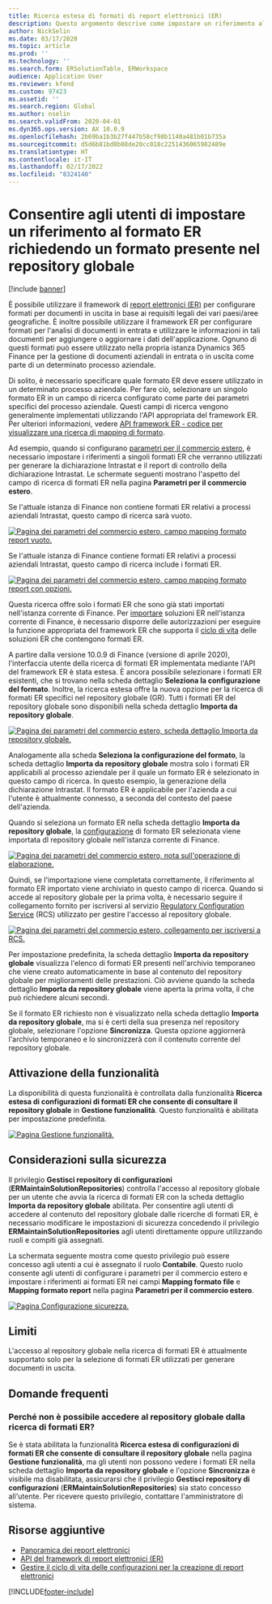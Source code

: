 ```yaml
---
title: Ricerca estesa di formati di report elettronici (ER)
description: Questo argomento descrive come impostare un riferimento al formato ER nella ricerca di formati ER quando il formato richiesto si trova nel repository globale.
author: NickSelin
ms.date: 03/17/2020
ms.topic: article
ms.prod: ''
ms.technology: ''
ms.search.form: ERSolutionTable, ERWorkspace
audience: Application User
ms.reviewer: kfend
ms.custom: 97423
ms.assetid: ''
ms.search.region: Global
ms.author: nselin
ms.search.validFrom: 2020-04-01
ms.dyn365.ops.version: AX 10.0.9
ms.openlocfilehash: 2b69ba1b3b27f447b58cf98b1140a481b01b735a
ms.sourcegitcommit: d5d6b81bd8b08de20cc018c2251436065982489e
ms.translationtype: HT
ms.contentlocale: it-IT
ms.lasthandoff: 02/17/2022
ms.locfileid: "8324140"
---
```

# <a name="allow-users-to-set-up-an-er-format-reference-inquiring-a-format-from-the-global-repository"></a>Consentire agli utenti di impostare un riferimento al formato ER richiedendo un formato presente nel repository globale

[!include [banner](../includes/banner.md)]

È possibile utilizzare il framework di [report elettronici (ER)](general-electronic-reporting.md) per configurare formati per documenti in uscita in base ai requisiti legali dei vari paesi/aree geografiche. È inoltre possibile utilizzare il framework ER per configurare formati  per l'analisi di documenti in entrata e utilizzare le informazioni in tali documenti per aggiungere o aggiornare i dati dell'applicazione. Ognuno di questi formati può essere utilizzato nella propria istanza Dynamics 365 Finance per la gestione di documenti aziendali in entrata o in uscita come parte di un determinato processo aziendale.

Di solito, è necessario specificare quale formato ER deve essere utilizzato in un determinato processo aziendale. Per fare ciò, selezionare un singolo formato ER in un campo di ricerca configurato come parte dei parametri specifici del processo aziendale. Questi campi di ricerca vengono generalmente implementati utilizzando l'API appropriata del framework ER. Per ulteriori informazioni, vedere [API framework ER - codice per visualizzare una ricerca di mapping di formato](er-apis-app73.md#code-to-display-a-format-mapping-lookup).

Ad esempio, quando si configurano [parametri per il commercio estero](../../../finance/localizations/emea-intrastat.md#set-up-foreign-trade-parameters), è necessario impostare i riferimenti a singoli formati ER che verranno utilizzati per generare la dichiarazione Intrastat e il report di controllo della dichiarazione Intrastat. Le schermate seguenti mostrano l'aspetto del campo di ricerca di formati ER nella pagina **Parametri per il commercio estero**.

Se l'attuale istanza di Finance non contiene formati ER relativi a processi aziendali Intrastat, questo campo di ricerca sarà vuoto.

[![Pagina dei parametri del commercio estero, campo mapping formato report vuoto.](./media/ER-ExtLookup-Lookup1.gif)](./media/ER-ExtLookup-Lookup1.gif)

Se l'attuale istanza di Finance contiene formati ER relativi a processi aziendali Intrastat, questo campo di ricerca include i formati ER.

[![Pagina dei parametri del commercio estero, campo mapping formato report con opzioni.](./media/ER-ExtLookup-Lookup2.png)](./media/ER-ExtLookup-Lookup2.png)

Questa ricerca offre solo i formati ER che sono già stati importati nell'istanza corrente di Finance. Per [importare](./tasks/er-import-configuration-lifecycle-services.md) soluzioni ER nell'istanza corrente di Finance, è necessario disporre delle autorizzazioni per eseguire la funzione appropriata del framework ER che supporta il [ciclo di vita](general-electronic-reporting-manage-configuration-lifecycle.md) delle soluzioni ER che contengono formati ER.

A partire dalla versione 10.0.9 di Finance (versione di aprile 2020), l'interfaccia utente della ricerca di formati ER implementata mediante l'API del framework ER è stata estesa. È ancora possibile selezionare i formati ER esistenti, che si trovano nella scheda dettaglio **Seleziona la configurazione del formato**. Inoltre, la ricerca estesa offre la nuova opzione per la ricerca di formati ER specifici nel repository globale (GR). Tutti i formati ER del repository globale sono disponibili nella scheda dettaglio **Importa da repository globale**.

[![Pagina dei parametri del commercio estero, scheda dettaglio Importa da repository globale.](./media/ER-ExtLookup-Lookup3.png)](./media/ER-ExtLookup-Lookup3.png)

Analogamente alla scheda **Seleziona la configurazione del formato**, la scheda dettaglio **Importa da repository globale** mostra solo i formati ER applicabili al processo aziendale per il quale un formato ER è selezionato in questo campo di ricerca. In questo esempio, la generazione della dichiarazione Intrastat. Il formato ER è applicabile per l'azienda a cui l'utente è attualmente connesso, a seconda del contesto del paese dell'azienda.

Quando si seleziona un formato ER nella scheda dettaglio **Importa da repository globale**, la [configurazione](general-electronic-reporting.md#Configuration) di formato ER selezionata viene importata dl repository globale nell'istanza corrente di Finance.

[![Pagina dei parametri del commercio estero, nota sull'operazione di elaborazione.](./media/ER-ExtLookup-FormatImport.png)](./media/ER-ExtLookup-FormatImport.png)

Quindi, se l'importazione viene completata correttamente, il riferimento al formato ER importato viene archiviato in questo campo di ricerca. Quando si accede al repository globale per la prima volta, è necessario seguire il collegamento fornito per iscriversi al servizio [Regulatory Configuration Service](https://aka.ms/rcs) (RCS) utilizzato per gestire l'accesso al repository globale.

[![Pagina dei parametri del commercio estero, collegamento per iscriversi a RCS.](./media/ER-ExtLookup-RepoSignUp.png)](./media/ER-ExtLookup-RepoSignUp.png)

Per impostazione predefinita, la scheda dettaglio **Importa da repository globale** visualizza l'elenco di formati ER presenti nell'archivio temporaneo che viene creato automaticamente in base al contenuto del repository globale per miglioramenti delle prestazioni. Ciò avviene quando la scheda dettaglio **Importa da repository globale** viene aperta la prima volta, il che può richiedere alcuni secondi.

Se il formato ER richiesto non è visualizzato nella scheda dettaglio **Importa da repository globale**, ma si è certi della sua presenza nel repository globale, selezionare l'opzione **Sincronizza**. Questa opzione aggiornerà l'archivio temporaneo e lo sincronizzerà con il contenuto corrente del repository globale.

## <a name="feature-activation"></a>Attivazione della funzionalità

La disponibilità di questa funzionalità è controllata dalla funzionalità **Ricerca estesa di configurazioni di formati ER che consente di consultare il repository globale** in **Gestione funzionalità**. Questo funzionalità è abilitata per impostazione predefinita.

[![Pagina Gestione funzionalità.](./media/ER-ExtLookup-FeatureMngt.png)](./media/ER-ExtLookup-FeatureMngt.png)

## <a name="security-considerations"></a>Considerazioni sulla sicurezza

Il privilegio **Gestisci repository di configurazioni** (**ERMaintainSolutionRepositories**) controlla l'accesso al repository globale per un utente che avvia la ricerca di formati ER con la scheda dettaglio **Importa da repository globale** abilitata. Per consentire agli utenti di accedere al contenuto del repository globale dalle ricerche di formati ER, è necessario modificare le impostazioni di sicurezza concedendo il privilegio **ERMaintainSolutionRepositories** agli utenti direttamente oppure utilizzando ruoli e compiti già assegnati.

La schermata seguente mostra come questo privilegio può essere concesso agli utenti a cui è assegnato il ruolo **Contabile**. Questo ruolo consente agli utenti di configurare i parametri per il commercio estero e impostare i riferimenti ai formati ER nei campi **Mapping formato file** e **Mapping formato report** nella pagina **Parametri per il commercio estero**.

[![Pagina Configurazione sicurezza.](./media/ER-ExtLookup-SecuritySetting.png)](./media/ER-ExtLookup-SecuritySetting.png)

## <a name="limitations"></a>Limiti

L'accesso al repository globale nella ricerca di formati ER è attualmente supportato solo per la selezione di formati ER utilizzati per generare documenti in uscita.

## <a name="frequently-asked-questions"></a>Domande frequenti

### <a name="why-cant-i-access-the-global-repository-from-the-er-format-lookup"></a>Perché non è possibile accedere al repository globale dalla ricerca di formati ER?

Se è stata abilitata la funzionalità **Ricerca estesa di configurazioni di formati ER che consente di consultare il repository globale** nella pagina **Gestione funzionalità**, ma gli utenti non possono vedere i formati ER nella scheda dettaglio **Importa da repository globale** e l'opzione **Sincronizza** è visibile ma disabilitata, assicurarsi che il privilegio **Gestisci repository di configurazioni** (**ERMaintainSolutionRepositories**) sia stato concesso all'utente. Per ricevere questo privilegio, contattare l'amministratore di sistema.

## <a name="additional-resources"></a>Risorse aggiuntive

- [Panoramica dei report elettronici](general-electronic-reporting.md)
- [API del framework di report elettronici (ER)](er-apis-app73.md)
- [Gestire il ciclo di vita delle configurazioni per la creazione di report elettronici](general-electronic-reporting-manage-configuration-lifecycle.md)


[!INCLUDE[footer-include](../../../includes/footer-banner.md)]

